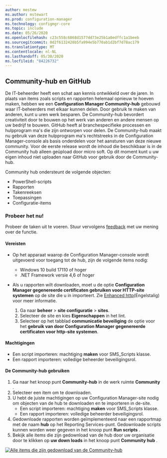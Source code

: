 ```yaml
---
author: mestew
ms.author: mstewart
ms.prod: configuration-manager
ms.technology: configmgr-core
ms.topic: include
ms.date: 05/26/2020
ms.openlocfilehash: c23c558c6868d1577dd73e25b1a0edffc1a1beeb
ms.sourcegitcommit: 0d2f6132428b5fa994e5b770ab1d2bf7d78ac179
ms.translationtype: MT
ms.contentlocale: nl-NL
ms.lasthandoff: 05/30/2020
ms.locfileid: "84226732"
---
```

## <a name="community-hub-and-github"></a>Community-hub en GitHub
<!--3555935, 3555936-->

De IT-beheerder heeft een schat aan kennis ontwikkeld over de jaren. In plaats van items zoals scripts en rapporten helemaal opnieuw te hoeven maken, hebben we een **Configuration Manager Community-hub** gebouwd waar IT-beheerders met elkaar kunnen delen. Door gebruik te maken van anderen, kunt u uren werk besparen. De Community-hub bevordert creativiteit door te bouwen op het werk van anderen en andere mensen op uw bedrijf te bouwen. GitHub heeft al branchespecifieke processen en hulpprogram ma's die zijn ontworpen voor delen. De Community-hub maakt nu gebruik van deze hulpprogram ma's rechtstreeks in de Configuration Manager-console als basis onderdelen voor het aansturen van deze nieuwe community. Voor de eerste release wordt de inhoud die beschikbaar is in de Community hub alleen geüpload door micro soft. Op dit moment kunt u uw eigen inhoud niet uploaden naar GitHub voor gebruik door de Community-hub.

Community hub ondersteunt de volgende objecten:
- PowerShell-scripts
- Rapporten
- Takenreeksen
- Toepassingen
- Configuratie-items  


### <a name="try-it-out"></a>Probeer het nu!

Probeer de taken uit te voeren. Stuur vervolgens [feedback](../../technical-preview-2003.md#bkmk_feedback) met uw mening over de functie.


#### <a name="prerequisites"></a>Vereisten

- Op het apparaat waarop de Configuration Manager-console wordt uitgevoerd voor toegang tot de hub, zijn de volgende items nodig:
   - Windows 10 build 17110 of hoger
   - .NET Framework versie 4,6 of hoger


- Als u rapporten wilt downloaden, moet u de optie **Configuration Manager gegenereerde certificaten gebruiken voor HTTP-site systemen** op de site die u in importeert. Zie [Enhanced http](/sccm/core/plan-design/hierarchy/enhanced-http)(Engelstalig) voor meer informatie.
   1. Ga naar **beheer**  >  **site configuratie**  >  **sites**.
   1. Selecteer de site en kies **Eigenschappen** in het lint.
   1. Selecteer op het tabblad **communicatie beveiliging** de optie voor het **gebruik van door Configuration Manager gegenereerde certificaten voor http-site systemen**.

#### <a name="permissions"></a>Machtigingen

- Een script importeren: machtiging **maken** voor SMS_Scripts klasse.
- Een rapport importeren: volledige beheerder beveiligingsrol.

#### <a name="use-the-community-hub"></a>De Community-hub gebruiken

1. Ga naar het knoop punt **Community-hub** in de werk ruimte **Community** .
1. Selecteer een item om te downloaden.
1. U hebt de juiste machtigingen op uw Configuration Manager-site nodig om objecten van de hub te downloaden en te importeren in de-site.
    - Een script importeren: machtiging **maken** voor SMS_Scripts klasse.
    - Een rapport importeren: volledige beheerder beveiligingsrol.
1. Gedownloade rapporten worden geïmplementeerd naar een rapportmap met de naam **hub** op het Reporting Services-punt. Gedownloade scripts kunnen worden weer gegeven in het knoop punt **Run scripts** .
1. Bekijk alle items die zijn gedownload van de hub door uw organisatie door te klikken op **uw down loads** in het knoop punt **Community hub** .

[![Alle items die zijn gedownload van de Community-hub](../../media/3555935-community-hub-downloads.png)](../../media/3555935-community-hub-downloads.png#lightbox)
